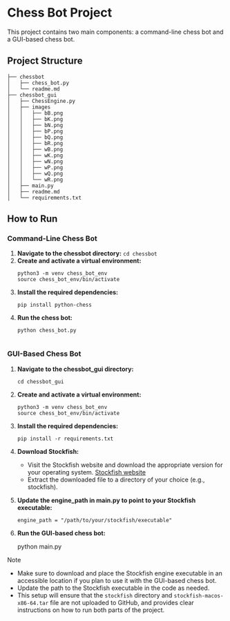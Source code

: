 # Chess Bot Project

This project contains two main components: a command-line chess bot and a GUI-based chess bot.

## Project Structure
```
├── chessbot
│   ├── chess_bot.py
│   └── readme.md
├── chessbot_gui
│   ├── ChessEngine.py
│   ├── images
│   │   ├── bB.png
│   │   ├── bK.png
│   │   ├── bN.png
│   │   ├── bP.png
│   │   ├── bQ.png
│   │   ├── bR.png
│   │   ├── wB.png
│   │   ├── wK.png
│   │   ├── wN.png
│   │   ├── wP.png
│   │   ├── wQ.png
│   │   └── wR.png
│   ├── main.py
│   ├── readme.md
│   └── requirements.txt
```
## How to Run
### Command-Line Chess Bot
1. **Navigate to the chessbot directory:**
   ```cd chessbot```
2. **Create and activate a virtual environment:**
   ```
   python3 -m venv chess_bot_env
   source chess_bot_env/bin/activate

3. **Install the required dependencies:**
   ```
   pip install python-chess
4. **Run the chess bot:**
   ```
   python chess_bot.py

   
### GUI-Based Chess Bot
1. **Navigate to the chessbot_gui directory:**
   ```
   cd chessbot_gui

2. **Create and activate a virtual environment:**
   ```
   python3 -m venv chess_bot_env
   source chess_bot_env/bin/activate
   
3. **Install the required dependencies:**
   ```
   pip install -r requirements.txt

4. **Download Stockfish:**
   - Visit the Stockfish website and download the appropriate version for your operating system. [Stockfish website](https://stockfishchess.org/download/)
   - Extract the downloaded file to a directory of your choice (e.g., stockfish).
   
5. **Update the engine_path in main.py to point to your Stockfish executable:**
     ```
     engine_path = "/path/to/your/stockfish/executable"

6. **Run the GUI-based chess bot:**
   
   python main.py

   
> [!NOTE]
> + Make sure to download and place the Stockfish engine executable in an accessible location if you plan to use it with the GUI-based chess bot.
> + Update the path to the Stockfish executable in the code as needed.
> + This setup will ensure that the `stockfish` directory and `stockfish-macos-x86-64.tar` file are not uploaded to GitHub, and provides clear instructions on how to run both parts of the project.

